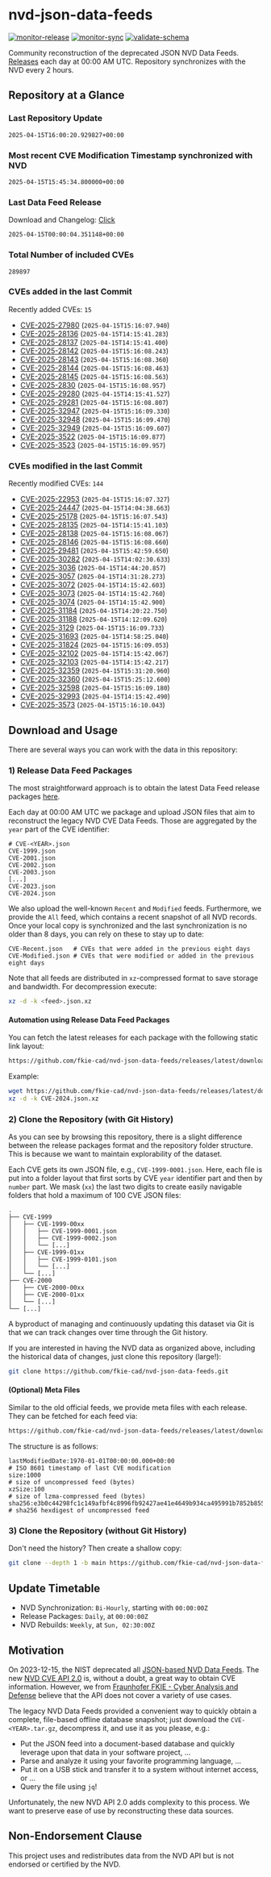 # nvd-json-data-feeds

[![monitor-release](https://github.com/fkie-cad/nvd-json-data-feeds/actions/workflows/monitor_release.yml/badge.svg)](https://github.com/fkie-cad/nvd-json-data-feeds/actions/workflows/monitor_release.yml)
[![monitor-sync](https://github.com/fkie-cad/nvd-json-data-feeds/actions/workflows/monitor_sync.yml/badge.svg)](https://github.com/fkie-cad/nvd-json-data-feeds/actions/workflows/monitor_sync.yml)
[![validate-schema](https://github.com/fkie-cad/nvd-json-data-feeds/actions/workflows/validate_schema.yml/badge.svg)](https://github.com/fkie-cad/nvd-json-data-feeds/actions/workflows/validate_schema.yml)

Community reconstruction of the deprecated JSON NVD Data Feeds.
[Releases](https://github.com/fkie-cad/nvd-json-data-feeds/releases/latest) each day at 00:00 AM UTC.
Repository synchronizes with the NVD every 2 hours.

## Repository at a Glance

### Last Repository Update

```plain
2025-04-15T16:00:20.929827+00:00
```

### Most recent CVE Modification Timestamp synchronized with NVD

```plain
2025-04-15T15:45:34.800000+00:00
```

### Last Data Feed Release

Download and Changelog: [Click](https://github.com/fkie-cad/nvd-json-data-feeds/releases/latest)

```plain
2025-04-15T00:00:04.351148+00:00
```

### Total Number of included CVEs

```plain
289897
```

### CVEs added in the last Commit

Recently added CVEs: `15`

- [CVE-2025-27980](CVE-2025/CVE-2025-279xx/CVE-2025-27980.json) (`2025-04-15T15:16:07.940`)
- [CVE-2025-28136](CVE-2025/CVE-2025-281xx/CVE-2025-28136.json) (`2025-04-15T14:15:41.283`)
- [CVE-2025-28137](CVE-2025/CVE-2025-281xx/CVE-2025-28137.json) (`2025-04-15T14:15:41.400`)
- [CVE-2025-28142](CVE-2025/CVE-2025-281xx/CVE-2025-28142.json) (`2025-04-15T15:16:08.243`)
- [CVE-2025-28143](CVE-2025/CVE-2025-281xx/CVE-2025-28143.json) (`2025-04-15T15:16:08.360`)
- [CVE-2025-28144](CVE-2025/CVE-2025-281xx/CVE-2025-28144.json) (`2025-04-15T15:16:08.463`)
- [CVE-2025-28145](CVE-2025/CVE-2025-281xx/CVE-2025-28145.json) (`2025-04-15T15:16:08.563`)
- [CVE-2025-2830](CVE-2025/CVE-2025-28xx/CVE-2025-2830.json) (`2025-04-15T15:16:08.957`)
- [CVE-2025-29280](CVE-2025/CVE-2025-292xx/CVE-2025-29280.json) (`2025-04-15T14:15:41.527`)
- [CVE-2025-29281](CVE-2025/CVE-2025-292xx/CVE-2025-29281.json) (`2025-04-15T15:16:08.807`)
- [CVE-2025-32947](CVE-2025/CVE-2025-329xx/CVE-2025-32947.json) (`2025-04-15T15:16:09.330`)
- [CVE-2025-32948](CVE-2025/CVE-2025-329xx/CVE-2025-32948.json) (`2025-04-15T15:16:09.470`)
- [CVE-2025-32949](CVE-2025/CVE-2025-329xx/CVE-2025-32949.json) (`2025-04-15T15:16:09.607`)
- [CVE-2025-3522](CVE-2025/CVE-2025-35xx/CVE-2025-3522.json) (`2025-04-15T15:16:09.877`)
- [CVE-2025-3523](CVE-2025/CVE-2025-35xx/CVE-2025-3523.json) (`2025-04-15T15:16:09.957`)


### CVEs modified in the last Commit

Recently modified CVEs: `144`

- [CVE-2025-22953](CVE-2025/CVE-2025-229xx/CVE-2025-22953.json) (`2025-04-15T15:16:07.327`)
- [CVE-2025-24447](CVE-2025/CVE-2025-244xx/CVE-2025-24447.json) (`2025-04-15T14:04:38.663`)
- [CVE-2025-25178](CVE-2025/CVE-2025-251xx/CVE-2025-25178.json) (`2025-04-15T15:16:07.543`)
- [CVE-2025-28135](CVE-2025/CVE-2025-281xx/CVE-2025-28135.json) (`2025-04-15T14:15:41.103`)
- [CVE-2025-28138](CVE-2025/CVE-2025-281xx/CVE-2025-28138.json) (`2025-04-15T15:16:08.067`)
- [CVE-2025-28146](CVE-2025/CVE-2025-281xx/CVE-2025-28146.json) (`2025-04-15T15:16:08.660`)
- [CVE-2025-29481](CVE-2025/CVE-2025-294xx/CVE-2025-29481.json) (`2025-04-15T15:42:59.650`)
- [CVE-2025-30282](CVE-2025/CVE-2025-302xx/CVE-2025-30282.json) (`2025-04-15T14:02:30.633`)
- [CVE-2025-3036](CVE-2025/CVE-2025-30xx/CVE-2025-3036.json) (`2025-04-15T14:44:20.857`)
- [CVE-2025-3057](CVE-2025/CVE-2025-30xx/CVE-2025-3057.json) (`2025-04-15T14:31:28.273`)
- [CVE-2025-3072](CVE-2025/CVE-2025-30xx/CVE-2025-3072.json) (`2025-04-15T14:15:42.603`)
- [CVE-2025-3073](CVE-2025/CVE-2025-30xx/CVE-2025-3073.json) (`2025-04-15T14:15:42.760`)
- [CVE-2025-3074](CVE-2025/CVE-2025-30xx/CVE-2025-3074.json) (`2025-04-15T14:15:42.900`)
- [CVE-2025-31184](CVE-2025/CVE-2025-311xx/CVE-2025-31184.json) (`2025-04-15T14:20:22.750`)
- [CVE-2025-31188](CVE-2025/CVE-2025-311xx/CVE-2025-31188.json) (`2025-04-15T14:12:09.620`)
- [CVE-2025-3129](CVE-2025/CVE-2025-31xx/CVE-2025-3129.json) (`2025-04-15T15:16:09.733`)
- [CVE-2025-31693](CVE-2025/CVE-2025-316xx/CVE-2025-31693.json) (`2025-04-15T14:58:25.040`)
- [CVE-2025-31824](CVE-2025/CVE-2025-318xx/CVE-2025-31824.json) (`2025-04-15T15:16:09.053`)
- [CVE-2025-32102](CVE-2025/CVE-2025-321xx/CVE-2025-32102.json) (`2025-04-15T14:15:42.067`)
- [CVE-2025-32103](CVE-2025/CVE-2025-321xx/CVE-2025-32103.json) (`2025-04-15T14:15:42.217`)
- [CVE-2025-32359](CVE-2025/CVE-2025-323xx/CVE-2025-32359.json) (`2025-04-15T15:31:20.960`)
- [CVE-2025-32360](CVE-2025/CVE-2025-323xx/CVE-2025-32360.json) (`2025-04-15T15:25:12.600`)
- [CVE-2025-32598](CVE-2025/CVE-2025-325xx/CVE-2025-32598.json) (`2025-04-15T15:16:09.180`)
- [CVE-2025-32993](CVE-2025/CVE-2025-329xx/CVE-2025-32993.json) (`2025-04-15T14:15:42.490`)
- [CVE-2025-3573](CVE-2025/CVE-2025-35xx/CVE-2025-3573.json) (`2025-04-15T15:16:10.043`)


## Download and Usage

There are several ways you can work with the data in this repository:

### 1) Release Data Feed Packages

The most straightforward approach is to obtain the latest Data Feed release packages [here](https://github.com/fkie-cad/nvd-json-data-feeds/releases/latest).

Each day at 00:00 AM UTC we package and upload JSON files that aim to reconstruct the legacy NVD CVE Data Feeds.
Those are aggregated by the `year` part of the CVE identifier:

```
# CVE-<YEAR>.json
CVE-1999.json
CVE-2001.json
CVE-2002.json
CVE-2003.json
[...]
CVE-2023.json
CVE-2024.json
```

We also upload the well-known `Recent` and `Modified` feeds.
Furthermore, we provide the `All` feed, which contains a recent snapshot of all NVD records.
Once your local copy is synchronized and the last synchronization is no older than 8 days, you can rely on these to stay up to date:

```plain
CVE-Recent.json   # CVEs that were added in the previous eight days
CVE-Modified.json # CVEs that were modified or added in the previous eight days
```

Note that all feeds are distributed in `xz`-compressed format to save storage and bandwidth.
For decompression execute:

```sh
xz -d -k <feed>.json.xz
```

#### Automation using Release Data Feed Packages

You can fetch the latest releases for each package with the following static link layout:

```sh
https://github.com/fkie-cad/nvd-json-data-feeds/releases/latest/download/CVE-<YEAR>.json.xz
```

Example:

```sh
wget https://github.com/fkie-cad/nvd-json-data-feeds/releases/latest/download/CVE-2024.json.xz
xz -d -k CVE-2024.json.xz
```

### 2) Clone the Repository (with Git History)

As you can see by browsing this repository, there is a slight difference between the release packages format and the repository folder structure.
This is because we want to maintain explorability of the dataset.

Each CVE gets its own JSON file, e.g., `CVE-1999-0001.json`.
Here, each file is put into a folder layout that first sorts by CVE `year` identifier part and then by `number` part.
We mask (`xx`) the last two digits to create easily navigable folders that hold a maximum of 100 CVE JSON files:

```plain
.
├── CVE-1999
│   ├── CVE-1999-00xx
│   │   ├── CVE-1999-0001.json
│   │   ├── CVE-1999-0002.json
│   │   └── [...]
│   ├── CVE-1999-01xx
│   │   ├── CVE-1999-0101.json
│   │   └── [...]
│   └── [...]
├── CVE-2000
│   ├── CVE-2000-00xx
│   ├── CVE-2000-01xx
│   └── [...]
└── [...]
```

A byproduct of managing and continuously updating this dataset via Git is that we can track changes over time through the Git history.

If you are interested in having the NVD data as organized above, including the historical data of changes, just clone this repository (large!):

```sh
git clone https://github.com/fkie-cad/nvd-json-data-feeds.git
```

#### (Optional) Meta Files

Similar to the old official feeds, we provide meta files with each release. They can be fetched for each feed via:

```sh
https://github.com/fkie-cad/nvd-json-data-feeds/releases/latest/download/CVE-<YEAR>.meta
```

The structure is as follows:

```plain
lastModifiedDate:1970-01-01T00:00:00.000+00:00                          # ISO 8601 timestamp of last CVE modification
size:1000                                                               # size of uncompressed feed (bytes)
xzSize:100                                                              # size of lzma-compressed feed (bytes)
sha256:e3b0c44298fc1c149afbf4c8996fb92427ae41e4649b934ca495991b7852b855 # sha256 hexdigest of uncompressed feed
```

### 3) Clone the Repository (without Git History)

Don't need the history? Then create a shallow copy:

```sh
git clone --depth 1 -b main https://github.com/fkie-cad/nvd-json-data-feeds.git
```


## Update Timetable

* NVD Synchronization: `Bi-Hourly`, starting with `00:00:00Z`
* Release Packages: `Daily`, at `00:00:00Z`
* NVD Rebuilds: `Weekly`, at `Sun, 02:30:00Z`


## Motivation

On 2023-12-15, the NIST deprecated all [JSON-based NVD Data Feeds](https://nvd.nist.gov/vuln/data-feeds#divRetirementBanner-1).
The new [NVD CVE API 2.0](https://nvd.nist.gov/developers/vulnerabilities) is, without a doubt, a great way to obtain CVE information.
However, we from [Fraunhofer FKIE - Cyber Analysis and Defense](https://www.fkie.fraunhofer.de/en/departments/cad.html) believe that the API does not cover a variety of use cases.

The legacy NVD Data Feeds provided a convenient way to quickly obtain a complete, file-based offline database snapshot; just download the `CVE-<YEAR>.tar.gz`, decompress it, and use it as you please, e.g.:

- Put the JSON feed into a document-based database and quickly leverage upon that data in your software project, ...
- Parse and analyze it using your favorite programming language, ...
- Put it on a USB stick and transfer it to a system without internet access, or ...
- Query the file using `jq`!

Unfortunately, the new NVD API 2.0 adds complexity to this process.
We want to preserve ease of use by reconstructing these data sources.

## Non-Endorsement Clause

This project uses and redistributes data from the NVD API but is not endorsed or certified by the NVD.